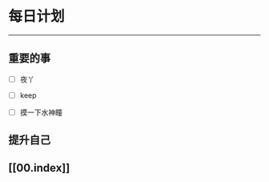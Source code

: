 
# 每日计划
---
## 重要的事

- [ ]    夜丫
- [ ]   keep
- [ ]  摸一下水神瞳



## 提升自己

  



## [[00.index]]










